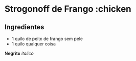 # Strogonoff de Frango :chicken

## Ingredientes

 - 1 quilo de peito de frango sem pele
 - 1 quilo qualquer coisa

**Negrito**
_italico_




